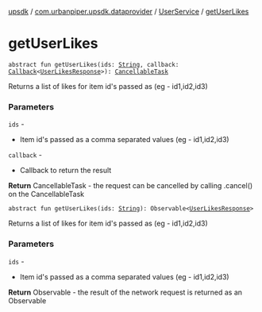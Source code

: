 [upsdk](../../index.md) / [com.urbanpiper.upsdk.dataprovider](../index.md) / [UserService](index.md) / [getUserLikes](./get-user-likes.md)

# getUserLikes

`abstract fun getUserLikes(ids: `[`String`](https://kotlinlang.org/api/latest/jvm/stdlib/kotlin/-string/index.html)`, callback: `[`Callback`](../-callback/index.md)`<`[`UserLikesResponse`](../../com.urbanpiper.upsdk.model.networkresponse/-user-likes-response/index.md)`>): `[`CancellableTask`](../-cancellable-task/index.md)

Returns a list of likes for item id's passed as (eg - id1,id2,id3)

### Parameters

`ids` -
* Item id's passed as a comma separated values (eg - id1,id2,id3)

`callback` -
* Callback to return the result

**Return**
CancellableTask - the request can be cancelled by calling .cancel() on the CancellableTask

`abstract fun getUserLikes(ids: `[`String`](https://kotlinlang.org/api/latest/jvm/stdlib/kotlin/-string/index.html)`): Observable<`[`UserLikesResponse`](../../com.urbanpiper.upsdk.model.networkresponse/-user-likes-response/index.md)`>`

Returns a list of likes for item id's passed as (eg - id1,id2,id3)

### Parameters

`ids` -
* Item id's passed as a comma separated values (eg - id1,id2,id3)

**Return**
Observable - the result of the network request is returned as an Observable

